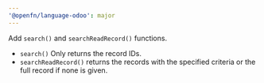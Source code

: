 ```yaml
---
'@openfn/language-odoo': major
---
```


Add `search()` and `searchReadRecord()` functions.
- `search()` Only returns the record IDs.
- `searchReadRecord()` returns the records with the specified criteria or the full record if none is given. 

